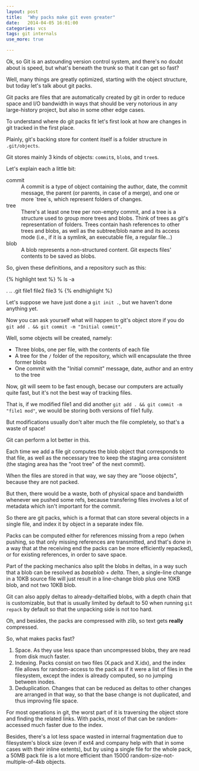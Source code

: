 ```yaml
---
layout: post
title:  "Why packs make git even greater"
date:   2014-04-05 16:01:00
categories: vcs
tags: git internals
use_more: true

---
```


Ok, so Git is an astounding version control system, and there's no
doubt about is speed, but what's beneath the trunk so that it can get
so fast?

Well, many things are greatly optimized, starting with the object
structure, but today let's talk about git packs.

<!-- more -->

Git packs are files that are automatically created by git in order to
reduce space and I/O bandwidth in ways that should be very notorious
in any large-history project, but also in some other edge cases.

To understand where do git packs fit let's first look at how are
changes in git tracked in the first place.

Plainly, git's backing store for content itself is a folder structure
in `.git/objects`.

Git stores mainly 3 kinds of objects: `commit`s, `blob`s, and `tree`s.

Let's explain each a little bit:

<dl>
<dt>commit</dt>
<dd>
A commit is a type of object containing the author, date, the commit
message, the parent (or parents, in case of a merge), and one or more
`tree`s, which represent folders of changes.
</dd>
<dt>tree</dt>
<dd>
There's at least one tree per non-empty commit, and a tree is a
structure used to group more trees and blobs. Think of trees as git's
representation of folders. Trees contain hash references to other
trees and blobs, as well as the subtree/blob name and its access mode
(i.e., if it is a symlink, an executable file, a regular file...)
</dd>
<dt>blob</dt>
<dd>
A blob represents a non-structured content. Git expects files' contents
to be saved as blobs.
</dd>
</dl>

So, given these definitions, and a repository such as this:

{% highlight text %}
% ls -a

.  ..  .git  file1 file2 file3
%
{% endhighlight %}

Let's suppose we have just done a `git init .`, but we haven't done
anything yet.

Now you can ask yourself what will happen to git's object store if you do
`git add . && git commit -m "Initial commit"`.

Well, some objects will be created, namely:

- Three blobs, one per file, with the contents of each file
- A tree for the `/` folder of the repository, which will encapsulate the three former blobs
- One commit with the "Initial commit" message, date, author and an entry to the tree

Now, git will seem to be fast enough, becase our computers are
actually quite fast, but it's not the best way of tracking files.

That is, if we modified file1 and did another `git add . && git commit
-m "file1 mod"`, we would be storing both versions of file1 fully.

But modifications usually don't alter much the file completely, so that's a waste of space!

Git can perform a lot better in this.

Each time we add a file git computes the blob object that corresponds
to that file, as well as the necessary tree to keep the staging area
consistent (the staging area has the "root tree" of the next commit).

When the files are stored in that way, we say they are "loose
objects", because they are not packed.

But then, there would be a waste, both of physical space and bandwidth
whenever we pushed some refs, because transfering files involves a lot
of metadata which isn't important for the commit.

So there are git packs, which is a format that can store several
objects in a single file, and index it by object in a separate index
file.

Packs can be computed either for references missing from a repo (when
pushing, so that only missing references are transmitted, and that's
done in a way that at the receiving end the packs can be more
efficiently repacked), or for existing references, in order to save
space.

Part of the packing mechanics also split the blobs in deltas, in a way
such that a blob can be resolved as *baseblob* + *delta*. Then, a
single-line change in a 10KB source file will just result in a
line-change blob plus one 10KB blob, and not two 10KB blob.

Git can also apply deltas to already-deltaified blobs, with a depth
chain that is customizable, but that is usually limited by default to
50 when running `git repack` by default so that the unpacking side is
not too hard.

Oh, and besides, the packs are compressed with zlib, so text gets
**really** compressed.

<!--

For the sake of a better demonstration, I'll lend you here a script
which will create 10, 5 and 4 folders, nested, and then 100 files on
each of ~5kb, all text.

{% highlight bash %}
	for f in `seq 1 10`; do mkdir $f;
		for ff in `seq 1 100`; do
			dd if=/dev/urandom bs=1k count=2 | base64 > $f/$ff.txt
		done
		for ff in `seq 1 5`; do
			mkdir $f/$ff
			for fff in `seq 1 100`; do
				dd if=/dev/urandom bs=1k count=2 | base64 > $f/$ff/$fff.txt
			done
			for fff in `seq 1 4`; do
				mkdir $f/$ff/$fff
				for ffff in `seq 1 100`; do
					dd if=/dev/urandom bs=1k count=2 | base64 > $f/$ff/$fff/$ffff.txt
				done
			done
		done
	done
{% endhighlight %}

A structure such as this will be of a rough 100 MB.

Let's create a repo with this. Git add . will take a painful
lot. Well, because it's 100MB to read from disk and in tiny bits, so
lot's of blocks to read, which can be allocated over the surface of
the plates.

Let's commit it. The commit is fairly quick, because the changes are already created in the index.

Let's look at git's object database size:

    % du -hs .git/objects
	103M     .git/objects
	%

Ok, so it's mostly a 1:1 size.

Why?

Well, because we actually have one tree per folder and one blob per file, with the full contents of each.

Let's pack it all in the efficient's way.

    % git repack -a -d -f -F
	Counting objects: 26262, done.
	Delta compression using up to 2 threads.
	Compressing objects: 100% (26262/26262), done.
	Writing objects: 100% (26262/26262), done.
	Total 26262 (delta 0), reused 0 (delta 0)
	% du -hs .git/objects
	55M      .git/objects
	%

Woah.

So, yes. Git can in some cases actually save *all* the history and
your whole files while using *less* space than the single working copy
you have; i.e., git can pack its files in an efficient, lossless, and
equally safe way.

How can git do such magic?

Well, it's not *so* magic, in fact, if you tar and gz the repo files
that's roughly the size you'd get, because that's part of what git
does behind the scenes. However, with multiple commits git does even
more than gz. It's more like gz + incremental-tar in steroids.

We happened to have generated our files in a random fashion, which
will usually not happen (i.e., variable names will repeat, the
licensing block at the top of the code will repeat and so on). In
those cases, the blob which creates those headers can be only put
once, saving even more space.

-->

So, what makes packs fast?

1. Space. As they use less space than uncompressed blobs, they are read from disk much faster.
2. Indexing. Packs consist on two files (X.pack and X.idx), and the index file allows for random-access to the pack as if it were a list of files in the filesystem, except the index is already computed, so no jumping between inodes.
3. Deduplication. Changes that can be reduced as deltas to other changes are arranged in that way, so that the base change is not duplicated, and thus improving file space.

For most operations in git, the worst part of it is traversing the
object store and finding the related links. With packs, most of that
can be random-accessed much faster due to the index.

Besides, there's a lot less space wasted in internal fragmentation due
to filesystem's block size (even if ext4 and company help with that in
some cases with their inline extents), but by using a single file for
the whole pack, a 50MB pack file is a lot more efficient than 15000
random-size-not-multiple-of-4kb objects.
